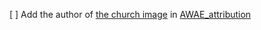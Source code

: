 [ ] Add the author of [the church image][1] in [AWAE_attribution][2]

[1]: animate-water/AWAE_assets/AWAE_church-1993645.jpg
[2]: animate-water/AWAE_attribution.md
